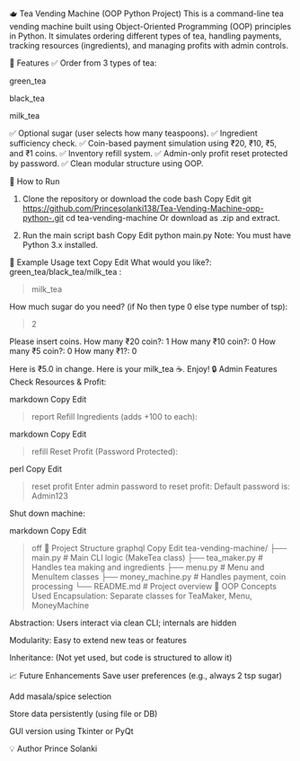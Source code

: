 🫖 Tea Vending Machine (OOP Python Project)
This is a command-line tea vending machine built using Object-Oriented Programming (OOP) principles in Python. It simulates ordering different types of tea, handling payments, tracking resources (ingredients), and managing profits with admin controls.

📂 Features
✅ Order from 3 types of tea:

green_tea

black_tea

milk_tea

✅ Optional sugar (user selects how many teaspoons).
✅ Ingredient sufficiency check.
✅ Coin-based payment simulation using ₹20, ₹10, ₹5, and ₹1 coins.
✅ Inventory refill system.
✅ Admin-only profit reset protected by password.
✅ Clean modular structure using OOP.

🚀 How to Run
1. Clone the repository or download the code
bash
Copy
Edit
git https://github.com/Princesolanki138/Tea-Vending-Machine-opp-python-.git
cd tea-vending-machine
Or download as .zip and extract.

2. Run the main script
bash
Copy
Edit
python main.py
Note: You must have Python 3.x installed.

🧾 Example Usage
text
Copy
Edit
What would you like?: green_tea/black_tea/milk_tea :
> milk_tea

How much sugar do you need? (if No then type 0 else type number of tsp): 
> 2

Please insert coins.
How many ₹20 coin?: 1
How many ₹10 coin?: 0
How many ₹5 coin?: 0
How many ₹1?: 0

Here is ₹5.0 in change.
Here is your milk_tea ☕️. Enjoy!
🔒 Admin Features
Check Resources & Profit:

markdown
Copy
Edit
> report
Refill Ingredients (adds +100 to each):

markdown
Copy
Edit
> refill
Reset Profit (Password Protected):

perl
Copy
Edit
> reset profit
Enter admin password to reset profit:
Default password is: Admin123

Shut down machine:

markdown
Copy
Edit
> off
🧱 Project Structure
graphql
Copy
Edit
tea-vending-machine/
├── main.py              # Main CLI logic (MakeTea class)
├── tea_maker.py         # Handles tea making and ingredients
├── menu.py              # Menu and MenuItem classes
├── money_machine.py     # Handles payment, coin processing
└── README.md            # Project overview
🧠 OOP Concepts Used
Encapsulation: Separate classes for TeaMaker, Menu, MoneyMachine

Abstraction: Users interact via clean CLI; internals are hidden

Modularity: Easy to extend new teas or features

Inheritance: (Not yet used, but code is structured to allow it)

📈 Future Enhancements
Save user preferences (e.g., always 2 tsp sugar)

Add masala/spice selection

Store data persistently (using file or DB)

GUI version using Tkinter or PyQt

💡 Author
Prince Solanki
